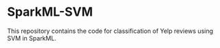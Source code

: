 # SparkML-SVM
This repository contains the code for classification of Yelp reviews using SVM in SparkML.
